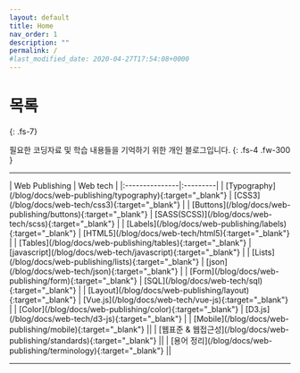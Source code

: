 ```yaml
---
layout: default
title: Home
nav_order: 1
description: ""
permalink: /
#last_modified_date: 2020-04-27T17:54:08+0000
---
```


# 목록
{: .fs-7}

필요한 코딩자료 및 학습 내용들을 기억하기 위한 개인 블로그입니다.
{: .fs-4 .fw-300 }

---

<div class="code-example table-of-contents" markdown="1">
| Web Publishing | Web tech |
|:---------------|:---------|
| [Typography](/blog/docs/web-publishing/typography){:target="_blank"}     | [CSS3](/blog/docs/web-tech/css3){:target="_blank"}             |
| [Buttons](/blog/docs/web-publishing/buttons){:target="_blank"}           | [SASS(SCSS)](/blog/docs/web-tech/scss){:target="_blank"}       |
| [Labels](/blog/docs/web-publishing/labels){:target="_blank"}             | [HTML5](/blog/docs/web-tech/html5){:target="_blank"}           |
| [Tables](/blog/docs/web-publishing/tables){:target="_blank"}             | [javascript](/blog/docs/web-tech/javascript){:target="_blank"} |
| [Lists](/blog/docs/web-publishing/lists){:target="_blank"}               | [json](/blog/docs/web-tech/json){:target="_blank"}             |
| [Form](/blog/docs/web-publishing/form){:target="_blank"}                 | [SQL](/blog/docs/web-tech/sql){:target="_blank"}               |
| [Layout](/blog/docs/web-publishing/layout){:target="_blank"}             | [Vue.js](/blog/docs/web-tech/vue-js){:target="_blank"}         |
| [Color](/blog/docs/web-publishing/color){:target="_blank"}               | [D3.js](/blog/docs/web-tech/d3-js){:target="_blank"}           |
| [Mobile](/blog/docs/web-publishing/mobile){:target="_blank"}             ||
| [웹표준 & 웹접근성](/blog/docs/web-publishing/standards){:target="_blank"} ||
| [용어 정리](/blog/docs/web-publishing/terminology){:target="_blank"}      ||

</div>

---



